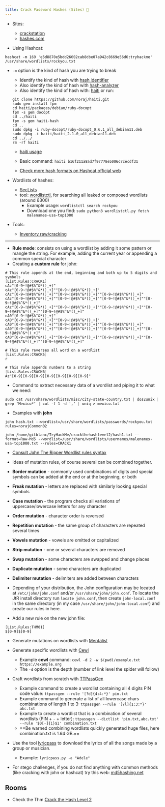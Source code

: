 ```yaml
---
title: Crack Password Hashes (Sites) 🤡
---
```


- Sites:

  - [crackstation](https://crackstation.net/)
  - [hashes.com](https://hashes.com/en/decrypt/hash)

- Using Hashcat:

```shell
hashcat -m 160 'e5d8870e5bdd26602cab8dbe07a942c8669e56d6:tryhackme' /usr/share/wordlists/rockyou.txt
```

- `-m` option is the kind of hash you are trying to break

  - Identify the kind of hash with [hash identifier](https://www.kali.org/tools/hash-identifier/)
  - Also identify the kind of hash with [hash-analyzer](https://www.tunnelsup.com/hash-analyzer/)
  - Also identify the kind of hash with: [haiti](https://github.com/noraj/haiti) or run:

  ```shell
  git clone https://github.com/noraj/haiti.git
  sudo gem install fpm
  cd haiti/packages/debian/ruby-docopt
  fpm -s gem docopt
  cd ../haiti
  fpm -s gem haiti-hash
  cd ..
  sudo dpkg -i ruby-docopt/ruby-docopt_0.6.1_all_debian11.deb
  sudo dpkg -i haiti/haiti_2.1.0_all_debian11.deb
  cd ../../
  rm -rf haiti
  ```

  - [haiti usage](https://noraj.github.io/haiti/#/pages/usage)
  - Basic command: `haiti b16f211a8ad7f97778e5006c7cecdf31`

  - [Check more hash formats on Hashcat official web](https://hashcat.net/wiki/doku.php?id=example_hashes)

- Wordlists of hashes:

  - [SecLists](https://github.com/danielmiessler/SecLists)
  - tool: [wordlistctl](https://github.com/BlackArch/wordlistctl), for searching all leaked or composed wordlists (around 6300)
    - Example usage: `wordlistctl search rockyou`
    - Download one you find: `sudo python3 wordlistctl.py fetch malenames-usa-top1000`

- Tools:
  - [Inventory raw/cracking](https://inventory.raw.pm/tools.html#title-tools-cracking)

---

- **Rule mode**: consists on using a wordlist by adding it some pattern or mangle the string. For example, adding the current year or appending a common special character
- Creating a **custom rule** for john:

```shell
# This rule appends at the end, beginning and both up to 5 digits and symbols
[List.Rules:CRACK1]
cAz"[0-9~!@#$%^&*()_+]"
cAz"[0-9~!@#$%^&*()_+]""[0-9~!@#$%^&*()_+]"
cAz"[0-9~!@#$%^&*()_+]""[0-9~!@#$%^&*()_+]""[0-9~!@#$%^&*()_+]"
cAz"[0-9~!@#$%^&*()_+]""[0-9~!@#$%^&*()_+]""[0-9~!@#$%^&*()_+]""[0-9~!@#$%^&*()_+]"
cAz"[0-9~!@#$%^&*()_+]""[0-9~!@#$%^&*()_+]""[0-9~!@#$%^&*()_+]""[0-9~!@#$%^&*()_+]""[0-9~!@#$%^&*()_+]"
cA0"[0-9~!@#$%^&*()_+]"
cA0"[0-9~!@#$%^&*()_+]""[0-9~!@#$%^&*()_+]"
cA0"[0-9~!@#$%^&*()_+]""[0-9~!@#$%^&*()_+]""[0-9~!@#$%^&*()_+]"
cA0"[0-9~!@#$%^&*()_+]""[0-9~!@#$%^&*()_+]""[0-9~!@#$%^&*()_+]""[0-9~!@#$%^&*()_+]"
cA0"[0-9~!@#$%^&*()_+]""[0-9~!@#$%^&*()_+]""[0-9~!@#$%^&*()_+]""[0-9~!@#$%^&*()_+]""[0-9~!@#$%^&*()_+]"

# This rule reverses all word on a wordlist
[List.Rules:CRACK5]
r

# This rule appends numbers to a string
[List.Rules:CRACK6]
Az"[0-9][0-9][0-9][0-9][0-9][0-9][0-9]"
```

- Command to extract necessary data of a wordlist and piping it to what we need:

```shell
sudo cat /usr/share/wordlists/misc/city-state-country.txt | dos2unix | grep 'Mexico*' | cut -f 1 -d ',' | uniq > mexico.txt
```

- Examples with **john**

```shell
john hash.txt --wordlist=/usr/share/wordlists/passwords/rockyou.txt rules=norajCommon02

john /home/gitblanc/TryHackMe/crackthehashlevel2/hash1.txt --format=Raw-Md5 --wordlist=/usr/share/wordlists/usernames/malenames-usa-top1000.txt --rules=CRACK1
```

- [Consult John The Ripper Wordlist rules syntax](https://www.openwall.com/john/doc/RULES.shtml)
- Ideas of mutation rules, of course several can be combined together.

- **Border mutation** - commonly used combinations of digits and special symbols can be added at the end or at the beginning, or both
- **Freak mutation** - letters are replaced with similarly looking special symbols
- **Case mutation** - the program checks all variations of uppercase/lowercase letters for any character
- **Order mutation** - character order is reversed
- **Repetition mutation** - the same group of characters are repeated several times
- **Vowels mutation** - vowels are omitted or capitalized
- **Strip mutation** - one or several characters are removed
- **Swap mutation** - some characters are swapped and change places
- **Duplicate mutation** - some characters are duplicated
- **Delimiter mutation** - delimiters are added between characters

- Depending of your distribution, the John configuration may be located at `/etc/john/john.conf` and/or `/usr/share/john/john.conf`. To locate the JtR install directory run `locate john.conf`, then create `john-local.conf` in the same directory (in my case `/usr/share/john/john-local.conf`) and create our rules in here.
- Add a new rule on the new john file:

```shell
[List.Rules:THM01]
$[0-9]$[0-9]
```

- Generate mutations on wordlists with [Mentalist](https://github.com/sc0tfree/mentalist)
- Generate specific wordlists with [Cewl](https://github.com/digininja/CeWL)
  - Example **cewl** command: `cewl -d 2 -w $(pwd)/example.txt https://example.org`
  - The `-d` option is the depth (number of link level the spider will follow)
- Craft wordlists from scratch with [TTPassGen](https://github.com/tp7309/TTPassGen)

  - Example command to create a wordlist containing all 4 digits PIN code value: `ttpassgen --rule '[?d]{4:4:*}' pin.txt`
  - Example command to generate a list of all lowercase chars combinations of length 1 to 3: `ttpassgen --rule '[?l]{1:3:*}' abc.txt`
  - Example to create a wordlist that is a combination of several wordlists (PIN + `-` + letter): `ttpassgen --dictlist 'pin.txt,abc.txt' --rule '$0[-]{1}$1' combination.txt`
  - ==Be warned combining wordlists quickly generated huge files, here combination.txt is 1.64 GB.==

- Use the tool [lyricpass](https://github.com/initstring/lyricpass) to download the lyrics of all the songs made by a group or musician.

  - Example: `lyricpass.py -a "Adele"`

- For stego challenges, if you do not find anything with common methods (like cracking with john or hashcat) try this web: [md5hashing.net](https://md5hashing.net/hash)

## Rooms

- Check the Thm [Crack the Hash Level 2](https://tryhackme.com/room/crackthehashlevel2)
